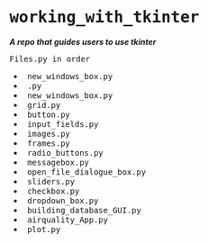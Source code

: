 # <samp>working_with_tkinter</samp>

<b><i>A repo that guides users to use tkinter</i></b>

<samp>Files.py in order</samp>
- &nbsp; <samp>new_windows_box.py<samp/>
- &nbsp; <samp>.py<samp/>
- &nbsp; <samp>new_windows_box.py<samp/>
- &nbsp; <samp>grid.py<samp/>
- &nbsp; <samp>button.py<samp/>
- &nbsp; <samp>input_fields.py<samp/>
- &nbsp; <samp>images.py<samp/>
- &nbsp; <samp>frames.py<samp/>
- &nbsp; <samp>radio_buttons.py<samp/>
- &nbsp; <samp>messagebox.py<samp/>
- &nbsp; <samp>open_file_dialogue_box.py<samp/>
- &nbsp; <samp>sliders.py<samp/>
- &nbsp; <samp>checkbox.py<samp/>
- &nbsp; <samp>dropdown_box.py<samp/>
- &nbsp; <samp>building_database_GUI.py<samp/>
- &nbsp; <samp>airquality_App.py<samp/>
- &nbsp; <samp>plot.py<samp/>
